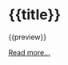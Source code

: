 <div v-component="br-articleList">
	<div v-repeat="articles">
		<h1>{{title}}</h1>
		<p>{{preview}}</p>
		<a href="{{file}}">Read more...</a>
	</div>
</div>